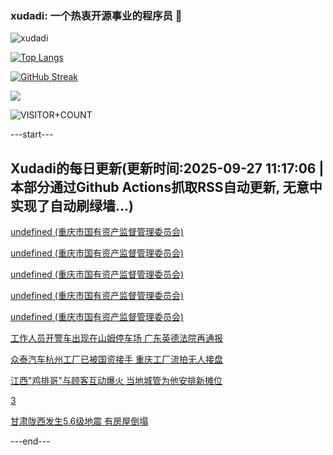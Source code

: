 ### xudadi: 一个热衷开源事业的程序员 👋

![xudadi](https://github-readme-stats-git-masterorgs-github-readme-stats-team.vercel.app/api?username=xudadi)

[![Top Langs](https://github-readme-stats.vercel.app/api/top-langs/?username=xudadi)](https://github.com/anuraghazra/github-readme-stats)

[![GitHub Streak](https://streak-stats.demolab.com?user=xudadi&locale=zh_Hans)](https://git.io/streak-stats)

![](https://raw.githubusercontent.com/xudadi/xudadi/main/assets/github-contribution-grid-snake.svg)

![VISITOR+COUNT](https://komarev.com/ghpvc/?username=xudadi&label=VISITOR+COUNT)


---start---

## Xudadi的每日更新(更新时间:2025-09-27 11:17:06 | 本部分通过Github Actions抓取RSS自动更新, 无意中实现了自动刷绿墙...)

[undefined (重庆市国有资产监督管理委员会)](https://dadilab.github.io/feeds/all.xml)

[undefined (重庆市国有资产监督管理委员会)](https://dadilab.github.io/feeds/all.xml)

[undefined (重庆市国有资产监督管理委员会)](https://dadilab.github.io/feeds/all.xml)

[undefined (重庆市国有资产监督管理委员会)](https://dadilab.github.io/feeds/all.xml)

[undefined (重庆市国有资产监督管理委员会)](https://dadilab.github.io/feeds/all.xml)

[工作人员开警车出现在山姆停车场 广东英德法院再通报](https://m.163.com/news/article/KADVK7TA0514R9OJ.html)

[众泰汽车杭州工厂已被国资接手 重庆工厂流拍无人接盘](https://m.163.com/news/article/KAD07JVS0512B07B.html)

[江西"鸡排哥"与顾客互动爆火 当地城管为他安排新摊位](https://m.163.com/news/article/KA8ATP820514TTN3.html)

[3](https://m.163.com/touch/news/sub/domestic)

[甘肃陇西发生5.6级地震 有房屋倒塌](https://m.163.com/news/article/KAEOM7UO000189PS.html)

---end---
